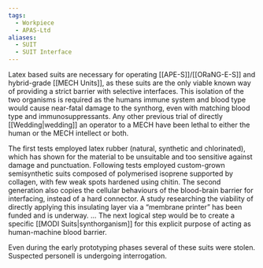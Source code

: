 ```yaml
---
tags:
  - Workpiece
  - APAS-Ltd
aliases:
  - SUIT
  - SUIT Interface
---
```

Latex based suits are necessary for operating [[APE-S]]/[[ORaNG-E-S]] and hybrid-grade [[MECH Units]], as these suits are the only viable known way of providing a strict barrier with selective interfaces. This isolation of the two organisms is required as the humans immune system and blood type would cause near-fatal damage to the synthorg, even with matching blood type and immunosuppressants.
Any other previous trial of directly [[Wedding|wedding]] an operator to a MECH have been lethal to either the human or the MECH intellect or both. 

The first tests employed latex rubber (natural, synthetic and chlorinated), which has shown for the material to be unsuitable and too sensitive against damage and punctuation. 
Following tests employed custom-grown semisynthetic suits composed of polymerised isoprene supported by collagen, with few weak spots hardened using chitin. The second generation also copies the cellular behaviours of the blood-brain barrier for interfacing, instead of a hard connector. 
A study researching the viability of directly applying this insulating layer via a “membrane printer” has been funded and is underway.
… The next logical step would be to create a specific [[MODI Suits|synthorganism]] for this explicit purpose of acting as human-machine blood barrier.

Even during the early prototyping phases several of these suits were stolen. Suspected personell is undergoing interrogation. 